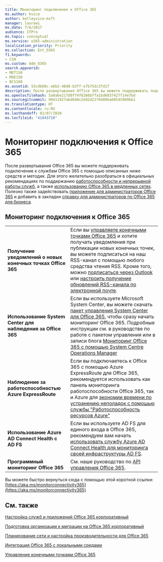 ```yaml
---
title: Мониторинг подключения к Office 365
ms.author: kvice
author: kelleyvice-msft
manager: laurawi
ms.date: 7/6/2017
audience: ITPro
ms.topic: conceptual
ms.service: o365-administration
localization_priority: Priority
ms.collection: Ent_O365
f1.keywords:
- CSH
ms.custom: Adm_O365
search.appverid:
- MET150
- MOE150
- BCS160
ms.assetid: 53cdb60c-a6b2-4848-b3ff-e7b75dc3fd1f
description: После развертывания Office 365 вы можете поддерживать подключение к службам Office 365 с помощью описанных ниже средств и методик. Для этого желательно разобраться в официальных рекомендациях по поддержанию работоспособности и непрерывной работы служб, а также использованию Office 365 в медленных сетях. Полезно также задействовать приложение для администраторов Office 365 и добавить в закладки справку для администраторов по Office 365 для бизнеса.
ms.openlocfilehash: 5a0a6e217d0f74f6266bffa1bd6037427f14e7bd
ms.sourcegitcommit: 99411927abdb40c2e82d2279489ba60545989bb1
ms.translationtype: HT
ms.contentlocale: ru-RU
ms.lasthandoff: 02/07/2020
ms.locfileid: "41843710"
---
```

# <a name="monitor-office-365-connectivity"></a>Мониторинг подключения к Office 365

После развертывания Office 365 вы можете поддерживать подключение к службам Office 365 с помощью описанных ниже средств и методик. Для этого желательно разобраться в официальных рекомендациях по поддержанию [работоспособности и непрерывной работы служб](https://docs.microsoft.com/office365/servicedescriptions/office-365-platform-service-description/service-health-and-continuity), а также [использованию Office 365 в медленных сетях](https://support.office.com/article/fd16c8d2-4799-4c39-8fd7-045f06640166). Полезно также задействовать [приложение для администраторов Office 365](https://blogs.office.com/2015/03/13/administer-on-the-go-with-the-updated-office-365-admin-app/) и добавить в закладки [справку для администраторов по Office 365 для бизнеса](https://support.office.com/article/17d3ff3f-3601-466e-b5a1-482b31cfb791).
  
## <a name="monitoring-office-365-connectivity"></a>Мониторинг подключения к Office 365

|||
|:-----|:-----|
|**Получение уведомлений о новых конечных точках Office 365** <br/> |Если вы [управляете конечными точками Office 365](https://support.office.com/article/99cab9d4-ef59-4207-9f2b-3728eb46bf9a) и хотите получать уведомления при публикации новых конечных точек, вы можете подписаться на наш RSS-канал с помощью любого средства чтения RSS. Кроме того, можно [подписаться через Outlook](https://go.microsoft.com/fwlink/p/?LinkId=532416) или [настроить получение обновлений RSS-канала по электронной почте](https://go.microsoft.com/fwlink/p/?LinkId=532417).  <br/> |
|**Использование System Center для наблюдения за Office 365** <br/> |Если вы используете Microsoft System Center, вы можете скачать [пакет управления System Center для Office 365](https://www.microsoft.com/download/details.aspx?id=43708), чтобы сразу начать мониторинг Office 365. Подробные инструкции см. в руководстве по работе с пакетом управления или в записи блога [Мониторинг Office 365 с помощью System Centre Operations Manager](https://blogs.msdn.com/b/mvpawardprogram/archive/2015/07/08/office365-monitoring-using-system-centre-operations-manager.aspx) <br/> |
|**Наблюдение за работоспособностью Azure ExpressRoute** <br/> |Если вы подключаетесь к Office 365 с помощью Azure ExpressRoute для Office 365, рекомендуется использовать как панель мониторинга работоспособности Office 365, так и Azure для [экономии времени по устранению неполадок с помощью службы "Работоспособность ресурсов Azure"](https://azure.microsoft.com/blog/reduce-troubleshooting-time-with-azure-resource-health/) <br/> |
|**Использование Azure AD Connect Health с AD FS** <br/> |Если вы используете AD FS для единого входа в Office 365, рекомендуем вам начать [использовать службу Azure AD Connect Health для мониторинга своей инфраструктуры AD FS](https://azure.microsoft.com/documentation/articles/active-directory-aadconnect-health-adfs/).  <br/> |
|**Программный мониторинг Office 365** <br/> |См. наше руководство по [API управления Office 365](https://docs.microsoft.com/office/office-365-management-api/office-365-management-apis-overview).  <br/> |

Вы можете быстро вернуться сюда с помощью этой короткой ссылки: [https://aka.ms/monitorconnectivity365](https://aka.ms/monitorconnectivity365)
  
## <a name="see-also"></a>См. также

[Настройка служб и приложений Office 365 корпоративный](configure-services-and-applications.md)
  
[Подготовка организации к миграции на Office 365 корпоративный](get-your-organization-ready-for-office-365.md)
  
[Планирование сети и настройка производительности для Office 365](network-planning-and-performance.md)
  
[Интеграция Office 365 с локальными средами](office-365-integration.md)
  
[Управление конечными точками Office 365](https://support.office.com/article/99cab9d4-ef59-4207-9f2b-3728eb46bf9a)
